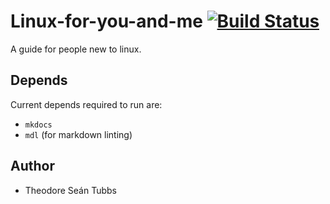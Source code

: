 # Linux-for-you-and-me [![Build Status](https://travis-ci.org/AdrianKoshka/Linux-for-you-and-me.svg?branch=master)](https://travis-ci.org/AdrianKoshka/Linux-for-you-and-me)

A guide for people new to linux.

## Depends

Current depends required to run are:

* ``mkdocs``
* ``mdl`` (for markdown linting)

## Author

* Theodore Seán Tubbs
